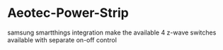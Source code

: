 # Aeotec-Power-Strip
samsung smartthings integration
make the available 4 z-wave switches available with separate on-off control
